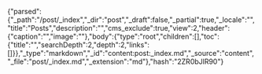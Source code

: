 {"parsed":{"_path":"/post/_index","_dir":"post","_draft":false,"_partial":true,"_locale":"","title":"Posts","description":"","cms_exclude":true,"view":2,"header":{"caption":"","image":""},"body":{"type":"root","children":[],"toc":{"title":"","searchDepth":2,"depth":2,"links":[]}},"_type":"markdown","_id":"content:post:_index.md","_source":"content","_file":"post/_index.md","_extension":"md"},"hash":"2ZR0bJlR90"}